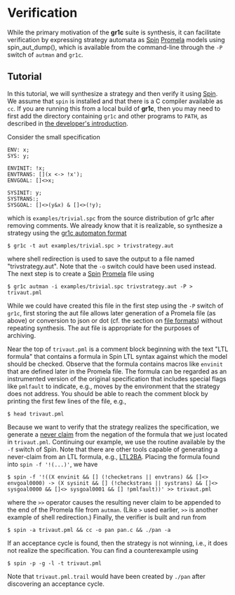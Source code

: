 Verification
============

While the primary motivation of the **gr1c** suite is synthesis, it can
facilitate verification by expressing strategy automata as
[Spin](http://spinroot.com) [Promela](http://spinroot.com/spin/Man/promela.html)
models using spin_aut_dump(), which is available from the command-line through
the `-P` switch of `autman` and `gr1c`.


Tutorial
--------

In this tutorial, we will synthesize a strategy and then verify it using
[Spin](http://spinroot.com).  We assume that `spin` is installed and that there
is a C compiler available as `cc`.  If you are running this from a local build
of **gr1c**, then you may need to first add the directory containing `gr1c` and
other programs to `PATH`, as described in [the developer's introduction](md_start_dev.html).

Consider the small specification

    ENV: x;
    SYS: y;

    ENVINIT: !x;
    ENVTRANS: [](x <-> !x');
    ENVGOAL: []<>x;

    SYSINIT: y;
    SYSTRANS:;
    SYSGOAL: []<>(y&x) & []<>(!y);

which is `examples/trivial.spc` from the source distribution of gr1c after
removing comments.  We already know that it is realizable, so synthesize a
strategy using the [gr1c automaton format](md_formats.html#gr1cautformat)

    $ gr1c -t aut examples/trivial.spc > trivstrategy.aut

where shell redirection is used to save the output to a file named
"trivstrategy.aut".  Note that the `-o` switch could have been used instead.
The next step is to create a [Spin](http://spinroot.com)
[Promela](http://spinroot.com/spin/Man/promela.html) file using

    $ gr1c autman -i examples/trivial.spc trivstrategy.aut -P > trivaut.pml

While we could have created this file in the first step using the `-P` switch of
`gr1c`, first storing the aut file allows later generation of a Promela file (as
above) or conversion to json or dot (cf. the section on [file
formats](md_formats.html)) without repeating synthesis.  The aut file is
appropriate for the purposes of archiving.

Near the top of `trivaut.pml` is a comment block beginning with the text "LTL
formula" that contains a formula in Spin LTL syntax against which the model
should be checked.  Observe that the formula contains macros like `envinit` that
are defined later in the Promela file.  The formula can be regarded as an
instrumented version of the original specification that includes special flags
like `pmlfault` to indicate, e.g., moves by the environment that the strategy
does not address.  You should be able to reach the comment block by printing the
first few lines of the file, e.g.,

    $ head trivaut.pml

Because we want to verify that the strategy realizes the specification, we
generate a [never claim](http://spinroot.com/spin/Man/never.html) from the
negation of the formula that we just located in `trivaut.pml`.  Continuing our
example, we use the routine available by the `-f` switch of Spin.  Note that
there are other tools capable of generating a never-claim from an LTL formula,
e.g., [LTL2BA](http://www.lsv.ens-cachan.fr/~gastin/ltl2ba/). Placing the
formula found into <code>spin -f '!(...)'</code>, we have

    $ spin -f '!((X envinit && [] (!checketrans || envtrans) && []<> envgoal0000) -> (X sysinit && [] (!checkstrans || systrans) && []<> sysgoal0000 && []<> sysgoal0001 && [] !pmlfault))' >> trivaut.pml

where the `>>` operator causes the resulting never claim to be appended to the
end of the Promela file from `autman`.  (Like `>` used earlier, `>>` is another
example of shell redirection.)  Finally, the verifier is built and run from

    $ spin -a trivaut.pml && cc -o pan pan.c && ./pan -a

If an acceptance cycle is found, then the strategy is not winning, i.e., it does
not realize the specification.  You can find a counterexample using

    $ spin -p -g -l -t trivaut.pml

Note that `trivaut.pml.trail` would have been created by `./pan` after
discovering an acceptance cycle.
